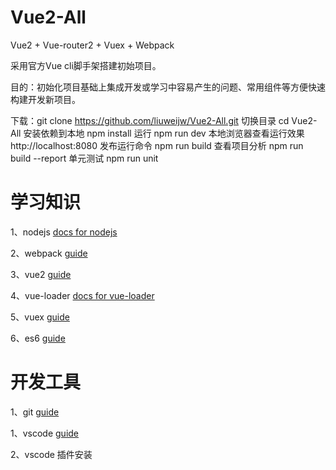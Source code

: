 # Vue2-All
Vue2 + Vue-router2 + Vuex + Webpack

采用官方Vue cli脚手架搭建初始项目。

目的：初始化项目基础上集成开发或学习中容易产生的问题、常用组件等方便快速构建开发新项目。

下载：git clone https://github.com/liuweijw/Vue2-All.git
切换目录 cd Vue2-All
安装依赖到本地 npm install
运行 npm run dev 
本地浏览器查看运行效果 http://localhost:8080
发布运行命令 npm run build
查看项目分析 npm run build --report
单元测试 npm run unit

# 学习知识
1、nodejs [docs for nodejs](http://www.runoob.com/nodejs/nodejs-tutorial.html)

2、webpack [guide](http://vuejs-templates.github.io/webpack/)

3、vue2 [guide](https://cn.vuejs.org/v2/guide/index.html)

4、vue-loader [docs for vue-loader](http://vuejs.github.io/vue-loader)

5、vuex [guide](https://vuex.vuejs.org/zh-cn/)

6、es6 [guide](http://es6.ruanyifeng.com/)

# 开发工具
1、git [guide](http://www.runoob.com/git/git-tutorial.html)

1、vscode [guide](https://code.visualstudio.com/)

2、vscode 插件安装
